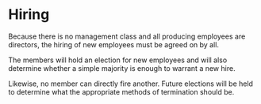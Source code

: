 # Hiring

Because there is no management class and all producing employees are directors, the hiring of new employees must be agreed on by all.

The members will hold an election for new employees and will also determine whether a simple majority is enough to warrant a new hire.

Likewise, no member can directly fire another. Future elections will be held to determine what the appropriate methods of termination should be.
